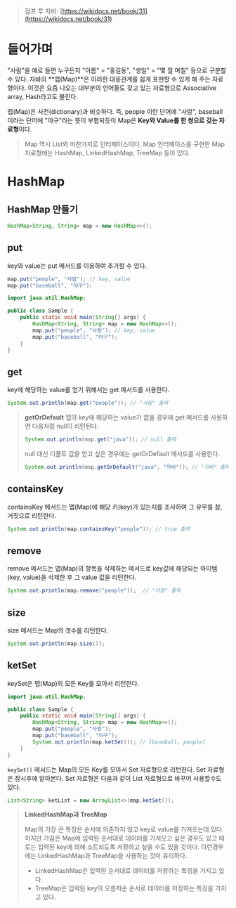 > 점프 투 자바: [https://wikidocs.net/book/31](https://wikidocs.net/book/31)
> 

# 들어가며

"사람"을 예로 들면 누구든지 "이름" = "홍길동", "생일" = "몇 월 며칠" 등으로 구분할 수 있다. 자바의 **맵(Map)**은 이러한 대응관계를 쉽게 표현할 수 있게 해 주는 자료형이다. 이것은 요즘 나오는 대부분의 언어들도 갖고 있는 자료형으로 Associative array, Hash라고도 불린다.

맵(Map)은 사전(dictionary)과 비슷하다. 즉, people 이란 단어에 "사람", baseball 이라는 단어에 "야구"라는 뜻이 부합되듯이 Map은 **Key와 Value를 한 쌍으로 갖는 자료형**이다.

> Map 역시 List와 마찬가지로 인터페이스이다. Map 인터페이스를 구현한 Map 자료형에는 HashMap, LinkedHashMap, TreeMap 등이 있다.
> 

# HashMap

## HashMap 만들기

```java
HashMap<String, String> map = new HashMap<>();
```

## put

key와 value는 put 메서드를 이용하여 추가할 수 있다.

```java
map.put("people", "사람"); // key, value
map.put("baseball", "야구");
```

```java
import java.util.HashMap;

public class Sample {
	public static void main(String[] args) {
		HashMap<String, String> map = new HashMap<>();
		map.put("people", "사람"); // key, value
		map.put("baseball", "야구");
	}
}
```

## get

key에 해당하는 value를 얻기 위해서는 get 메서드를 사용한다.

```java
System.out.println(map.get("people")); // "사람" 출력
```

> **getOrDefault**
맵의 key에 해당하는 value가 없을 경우에 get 메서드를 사용하면 다음처럼 null이 리턴된다.
> 
> 
> ```java
> System.out.println(map.get("java")); // null 출력
> ```
> 
> null 대신 디폴트 값을 얻고 싶은 경우에는 getOrDefault 메서드를 사용한다. 
> 
> ```java
> System.out.println(map.getOrDefault("java", "자바")); // "자바" 출력
> ```
> 

## containsKey

containsKey 메서드는 맵(Map)에 해당 키(key)가 있는지를 조사하여 그 유무를 참, 거짓으로 리턴한다.

```java
System.out.println(map.containsKey("people")); // true 출력
```

## remove

remove 메서드는 맵(Map)의 항목을 삭제하는 메서드로 key값에 해당되는 아이템(key, value)을 삭제한 후 그 value 값을 리턴한다.

```java
System.out.println(map.remove("people"));  // "사람" 출력
```

## size

size 메서드는 Map의 갯수를 리턴한다.

```java
System.out.println(map.size());
```

## ketSet

keySet은 맵(Map)의 모든 Key를 모아서 리턴한다.

```java
import java.util.HashMap;

public class Sample {
	public static void main(String[] args) {
		HashMap<String, String> map = new HashMap<>();
		map.put("people", "사람");
		map.put("baseball", "야구");
		System.out.println(map.ketSet()); // [baseball, people]
	}
}
```

`keySet()` 메서드는 Map의 모든 Key를 모아서 Set 자료형으로 리턴한다. Set 자료형은 잠시후에 알아본다. Set 자료형은 다음과 같이 List 자료형으로 바꾸어 사용할수도 있다.

```java
List<String> ketList = new ArrayList<>(map.ketSet());
```

> **LinkedHashMap과 TreeMap**
> 
> 
> Map의 가장 큰 특징은 순서에 의존하지 않고 key로 value를 가져오는데 있다. 하지만 가끔은 Map에 입력된 순서대로 데이터를 가져오고 싶은 경우도 있고 때로는 입력된 key에 의해 소트되도록 저장하고 싶을 수도 있을 것이다. 이런경우에는 LinkedHashMap과 TreeMap을 사용하는 것이 유리하다.
> 
> - LinkedHashMap은 입력된 순서대로 데이터를 저장하는 특징을 가지고 있다.
> - TreeMap은 입력된 key의 오름차순 순서로 데이터를 저장하는 특징을 가지고 있다.
>